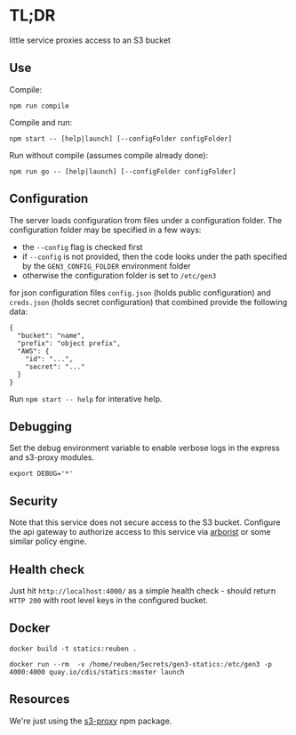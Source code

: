 # TL;DR

little service proxies access to an S3 bucket

## Use

Compile:
```
npm run compile
```

Compile and run:
```
npm start -- [help|launch] [--configFolder configFolder]
```

Run without compile (assumes compile already done):
```
npm run go -- [help|launch] [--configFolder configFolder]
```

## Configuration

The server loads configuration from files under a configuration folder.  The configuration folder may be specified in a few ways:
* the `--config` flag is checked first
* if `--config` is not provided, then the code looks under the path specified by the `GEN3_CONFIG_FOLDER` environment folder
* otherwise the configuration folder is set to `/etc/gen3`

for json configuration files `config.json` (holds public configuration) and `creds.json` (holds secret configuration) that combined provide the following data:

```
{
  "bucket": "name",
  "prefix": "object prefix",
  "AWS": {
    "id": "...",
    "secret": "..."
  }
}
```

Run `npm start -- help` for interative help.

## Debugging

Set the debug environment variable to enable verbose logs in the express and s3-proxy modules.

```
export DEBUG='*'
```

## Security

Note that this service does not secure access to the S3 bucket.
Configure the api gateway to authorize access to this service 
via [arborist](https://github.com/uc-cdis/arborist) or some similar policy engine.

## Health check 

Just hit `http://localhost:4000/` as a simple health check - should return `HTTP 200` with root level keys in the configured bucket.

## Docker

```
docker build -t statics:reuben .
```

```
docker run --rm  -v /home/reuben/Secrets/gen3-statics:/etc/gen3 -p 4000:4000 quay.io/cdis/statics:master launch
```

## Resources

We're just using the [s3-proxy](https://www.npmjs.com/package/s3-proxy) npm package.

